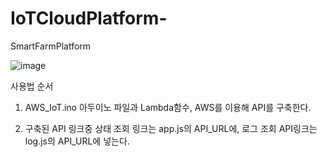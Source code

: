 # IoTCloudPlatform-
SmartFarmPlatform

![image](https://github.com/jmjmff/IoTCloudPlatform-/assets/127866363/cd277d02-a9f0-42b1-8077-a391a4e7aa76)

사용법 순서
1. AWS_IoT.ino 아두이노 파일과 Lambda함수, AWS를 이용해 API를 구축한다.

2. 구축된 API 링크중 상태 조회 링크는 app.js의 API_URL에, 로그 조회 API링크는 log.js의 API_URL에 넣는다.
